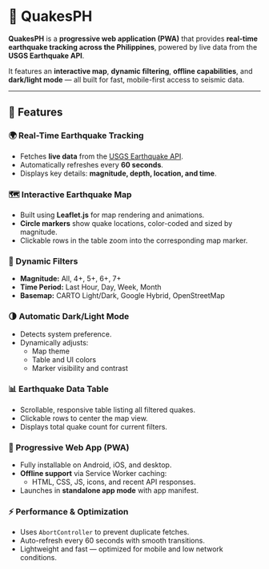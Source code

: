 # 🌋 QuakesPH

**QuakesPH** is a **progressive web application (PWA)** that provides **real-time earthquake tracking across the Philippines**, powered by live data from the **USGS Earthquake API**.  

It features an **interactive map**, **dynamic filtering**, **offline capabilities**, and **dark/light mode** — all built for fast, mobile-first access to seismic data.

---

## 🚀 Features

### 🌍 Real-Time Earthquake Tracking
- Fetches **live data** from the [USGS Earthquake API](https://earthquake.usgs.gov/).  
- Automatically refreshes every **60 seconds**.  
- Displays key details: **magnitude, depth, location, and time**.  

### 🗺️ Interactive Earthquake Map
- Built using **Leaflet.js** for map rendering and animations.  
- **Circle markers** show quake locations, color-coded and sized by magnitude.  
- Clickable rows in the table zoom into the corresponding map marker.  

### 🧩 Dynamic Filters
- **Magnitude:** All, 4+, 5+, 6+, 7+  
- **Time Period:** Last Hour, Day, Week, Month  
- **Basemap:** CARTO Light/Dark, Google Hybrid, OpenStreetMap  

### 🌗 Automatic Dark/Light Mode
- Detects system preference.  
- Dynamically adjusts:
  - Map theme  
  - Table and UI colors  
  - Marker visibility and contrast  

### 📊 Earthquake Data Table
- Scrollable, responsive table listing all filtered quakes.  
- Clickable rows to center the map view.  
- Displays total quake count for current filters.  

### 📱 Progressive Web App (PWA)
- Fully installable on Android, iOS, and desktop.  
- **Offline support** via Service Worker caching:
  - HTML, CSS, JS, icons, and recent API responses.  
- Launches in **standalone app mode** with app manifest.

### ⚡ Performance & Optimization
- Uses `AbortController` to prevent duplicate fetches.  
- Auto-refresh every 60 seconds with smooth transitions.  
- Lightweight and fast — optimized for mobile and low network conditions.
